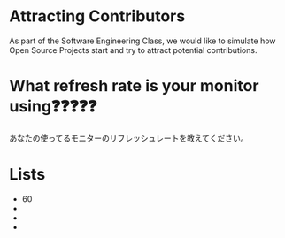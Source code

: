 # Attracting Contributors
As part of the Software Engineering Class, we would like to simulate how Open Source Projects start and try to attract potential contributions.

# What refresh rate is your monitor using❓❓❓❓❓
あなたの使ってるモニターのリフレッシュレートを教えてください。

# Lists
- 60
-
-
-

